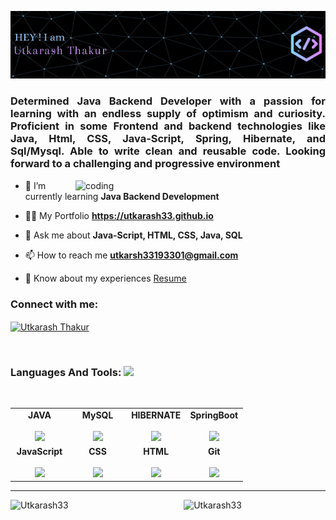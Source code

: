![Header](hey.png)
<h3 align="justify">Determined Java Backend Developer with a passion for learning with an endless supply of optimism and curiosity. Proficient in some Frontend and backend technologies
like Java, Html, CSS, Java-Script, Spring, Hibernate, and Sql/Mysql. 
Able to write clean and reusable code. Looking forward to a challenging and progressive environment </h3>

<img align="right" alt="coding" width="400" src="https://miro.medium.com/max/1360/0*k-Snk2qOam5GZ-_S.gif">

- 🌱 I’m currently learning **Java Backend Development**

- 👨‍💻 My Portfolio **https://utkarash33.github.io**

- 💬 Ask me about **Java-Script, HTML, CSS, Java, SQL**

- 📫 How to reach me **utkarsh33193301@gmail.com**

- 📄 Know about my experiences [Resume](https://drive.google.com/file/d/1S_5NJGrawtuMxhoS6nDo1qJJmPe9c2fg/view?usp=sharing)


<h3 align="left">Connect with me:</h3>
<p align="left">
<a href="https://www.linkedin.com/in/utkarash-thakur-70439a262/" target="blank"><img align="center" src="https://raw.githubusercontent.com/rahuldkjain/github-profile-readme-generator/master/src/images/icons/Social/linked-in-alt.svg" alt="Utkarash Thakur" height="30" width="40" /></a>
</p>

<br>

<div align="center">
<h3 align="left" border="0"> Languages And Tools: <img src="https://camo.githubusercontent.com/beb64ff21c883e318e4f5db5231c2ba4175705bea1c9249e82a41ab375db4f75/68747470733a2f2f6d65646961322e67697068792e636f6d2f6d656469612f51737347456d706b79454f684243623765312f67697068792e6769663f6369643d656366303565343761306e336769316266716e74716d6f62386739616964316f796a327772336473336d67373030626c267269643d67697068792e676966" width="27"/></h3>
<br>
<table align="center">
<tbody>
<tr valign="top">
<td width="25%" align="center">
<span><b>JAVA</b></span><br><br>
<img height="64px" src="https://cdn-icons-png.flaticon.com/512/226/226777.png">
</td>
<td width="25%" align="center">
<span><b>MySQL</b></span><br><br>
<img height="64px" src="https://cdn-icons-png.flaticon.com/512/919/919836.png">
</td>
<td width="25%" align="center">
<span><b>HIBERNATE</b></span><br><br>
<img height="64px" src="https://hibernate.org/images/hibernate-logo.svg">
</td>
<td width="25%" align="center">
<span><b>SpringBoot</b></span><br><br>
<img height="64px" src="https://img.icons8.com/?size=512&id=90519&format=png">
</td>
</tr>

<tr valign="top">
<td width="25%" align="center">
<span><b>JavaScript</b></span><br><br>
<img height="64px" src="https://cdn-icons-png.flaticon.com/512/5968/5968292.png">
</td>


<td width="25%" align="center">
<span><b>CSS</b></span><br><br>
<img height="64px" src="https://cdn-icons-png.flaticon.com/512/888/888847.png">
</td>

<td width="25%" align="center">
<span><b>HTML</b></span><br><br>
<img height="64px" src="https://cdn-icons-png.flaticon.com/512/888/888859.png">
</td>
<td width="25%" align="center">
<span><b>Git</b></span><br><br>
<img height="64px" src="https://cdn.svgporn.com/logos/git-icon.svg">
</td>
</tr>
</tbody>
</table>
</div> 

<hr>

<p><img align="left" style="width:45%" src="https://github-readme-stats.vercel.app/api?username=utkarash33&show_icons=true&locale=en" alt="Utkarash33" /></p>

<p><img align="right" style="width:45%" src="https://github-readme-streak-stats.herokuapp.com/?user=utkarash33&" alt="Utkarash33" /></p>
